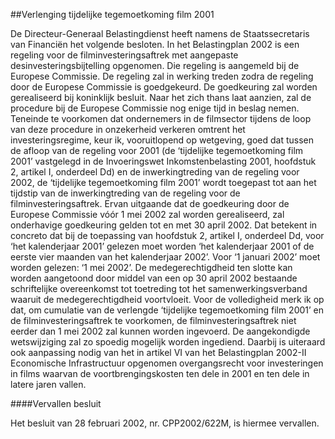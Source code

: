 <meta http-equiv='Content-Type' content='text/html; charset=utf-8' />

##Verlenging tijdelijke tegemoetkoming film 2001

De Directeur-Generaal Belastingdienst heeft namens de Staatssecretaris van Financiën het volgende besloten.     In het Belastingplan 2002 is een regeling voor de filminvesteringsaftrek met aangepaste desinvesteringsbijtelling opgenomen. Die regeling is aangemeld bij de Europese Commissie. De regeling zal in werking treden zodra de regeling door de Europese Commissie is goedgekeurd. De goedkeuring zal worden gerealiseerd bij koninklijk besluit. Naar het zich thans laat aanzien, zal de procedure bij de Europese Commissie nog enige tijd in beslag nemen. Teneinde te voorkomen dat ondernemers in de filmsector tijdens de loop van deze procedure in onzekerheid verkeren omtrent het investeringsregime, keur ik, vooruitlopend op wetgeving, goed dat tussen de afloop van de regeling voor 2001 (de ‘tijdelijke tegemoetkoming film 2001’ vastgelegd in de Invoeringswet Inkomstenbelasting 2001, hoofdstuk 2, artikel I, onderdeel Dd) en de inwerkingtreding van de regeling voor 2002, de ‘tijdelijke tegemoetkoming film 2001’ wordt toegepast tot aan het tijdstip van de inwerkingtreding van de regeling voor de filminvesteringsaftrek. Ervan uitgaande dat de goedkeuring door de Europese Commissie vóór 1 mei 2002 zal worden gerealiseerd, zal onderhavige goedkeuring gelden tot en met 30 april 2002. Dat betekent in concreto dat bij de toepassing van hoofdstuk 2, artikel I, onderdeel Dd, voor ‘het kalenderjaar 2001’ gelezen moet worden ‘het kalenderjaar 2001 of de eerste vier maanden van het kalenderjaar 2002’. Voor ‘1 januari 2002’ moet worden gelezen: ‘1 mei 2002’. De medegerechtigdheid ten slotte kan worden aangetoond door middel van een op 30 april 2002 bestaande schriftelijke overeenkomst tot toetreding tot het samenwerkingsverband waaruit de medegerechtigdheid voortvloeit. Voor de volledigheid merk ik op dat, om cumulatie van de verlengde ‘tijdelijke tegemoetkoming film 2001’ en de filminvesteringsaftrek te voorkomen, de filminvesteringsaftrek niet eerder dan 1 mei 2002 zal kunnen worden ingevoerd. De aangekondigde wetswijziging zal zo spoedig mogelijk worden ingediend. Daarbij is uiteraard ook aanpassing nodig van het in artikel VI van het Belastingplan 2002-II Economische Infrastructuur opgenomen overgangsrecht voor investeringen in films waarvan de voortbrengingskosten ten dele in 2001 en ten dele in latere jaren vallen.   

####Vervallen besluit

Het besluit van 28 februari 2002, nr. CPP2002/622M, is hiermee vervallen.     

